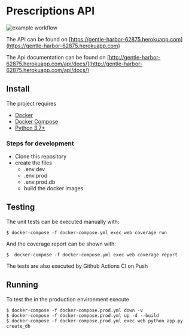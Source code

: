 # Prescriptions API

![example workflow](https://github.com/laurogama/prescription_api/actions/workflows/workflow.yml/badge.svg)

The API can be found on [https://gentle-harbor-62875.herokuapp.com](https://gentle-harbor-62875.herokuapp.com)

The Api documentation can be found on [http://gentle-harbor-62875.herokuapp.com/api/docs/](http://gentle-harbor-62875.herokuapp.com/api/docs/)
## Install

The project requires

* [Docker ](https://docs.docker.com/)
* [Docker Compose ](https://docs.docker.com/compose/)
* [Python 3.7+](https://www.python.org/)

### Steps for development

* Clone this repository
* create the files
    * .env.dev
    * .env.prod
    * .env.prod.db
    * build the docker images

## Testing

The unit tests can be executed manually with:

    $ docker-compose -f docker-compose.yml exec web coverage run

And the coverage report can be shown with:

    $  docker-compose -f docker-compose.yml exec web coverage report

The tests are also executed by Github Actions CI on Push

## Running

To test the in the production environment execute

    $ docker-compose -f docker-compose.prod.yml down -v
    $ docker-compose -f docker-compose.prod.yml up -d --build
    $ docker-compose -f docker-compose.prod.yml exec web python app.py create_db